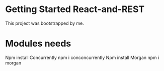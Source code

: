 # Getting Started React-and-REST
This project was bootstrapped by me.

# Modules needs
Npm install Concurrently npm i conconcurrently
Npm install Morgan npm i morgan
